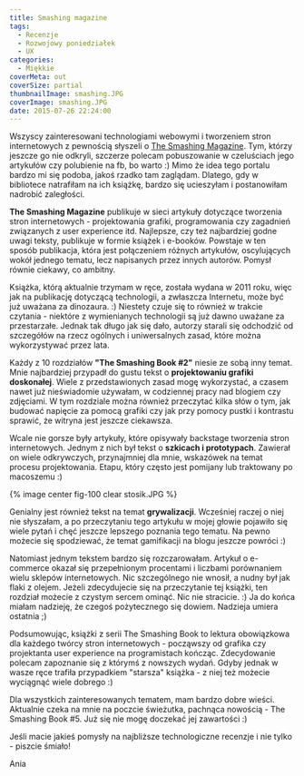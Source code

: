 ```yaml
---
title: Smashing magazine
tags:
  - Recenzje
  - Rozwojowy poniedziałek
  - UX
categories:
  - Miękkie
coverMeta: out
coverSize: partial
thumbnailImage: smashing.JPG
coverImage: smashing.JPG
date: 2015-07-26 22:24:00
---
```



Wszyscy zainteresowani technologiami webowymi i tworzeniem stron internetowych z pewnością słyszeli o [The Smashing Magazine](http://www.smashingmagazine.com/). Tym, którzy jeszcze go nie odkryli, szczerze polecam pobuszowanie w czeluściach jego artykułów czy polubienie na fb, bo warto :) Mimo że idea tego portalu bardzo mi się podoba, jakoś rzadko tam zaglądam. Dlatego, gdy w bibliotece natrafiłam na ich książkę, bardzo się ucieszyłam i postanowiłam nadrobić zaległości.
<!--more-->

**The Smashing Magazine** publikuje w sieci artykuły dotyczące tworzenia stron internetowych - projektowania grafiki, programowania czy zagadnień związanych z user experience itd. Najlepsze, czy też najbardziej godne uwagi teksty, publikuje w formie książek i e-booków. Powstaje w ten sposób publikacja, która jest połączeniem różnych artykułów, oscylujących wokół jednego tematu, lecz napisanych przez innych autorów. Pomysł równie ciekawy, co ambitny.

Książka, którą aktualnie trzymam w ręce, została wydana w 2011 roku, więc jak na publikację dotyczącą technologii, a zwłaszcza Internetu, może być już uważana za dinozaura. :) Niestety czuje się to również w trakcie czytania - niektóre z wymienianych technologii są już dawno uważane za przestarzałe. Jednak tak długo jak się dało, autorzy starali się odchodzić od szczegółów na rzecz ogólnych i uniwersalnych zasad, które można wykorzystywać przez lata.

Każdy z 10 rozdziałów **"The Smashing Book #2"** niesie ze sobą inny temat. Mnie najbardziej przypadł do gustu tekst o **projektowaniu grafiki doskonałej**. Wiele z przedstawionych zasad mogę wykorzystać, a czasem nawet już nieświadomie używałam, w codziennej pracy nad blogiem czy zdjęciami. W tym rozdziale można również przeczytać kilka słów o tym, jak budować napięcie za pomocą grafiki czy jak przy pomocy pustki i kontrastu sprawić, że witryna jest jeszcze ciekawsza.

Wcale nie gorsze były artykuły, które opisywały backstage tworzenia stron internetowych. Jednym z nich był tekst o **szkicach i prototypach**. Zawierał on wiele odkrywczych, przynajmniej dla mnie, wskazówek na temat procesu projektowania. Etapu, który często jest pomijany lub traktowany po macoszemu :)

{% image center fig-100 clear stosik.JPG  %}

Genialny jest również tekst na temat **grywalizacji**. Wcześniej raczej o niej nie słyszałam, a po przeczytaniu tego artykułu w mojej głowie pojawiło się wiele pytań i chęć jeszcze lepszego poznania tego tematu. Na pewno możecie się spodziewać, że temat gamifikacji na blogu jeszcze powróci :)

Natomiast jednym tekstem bardzo się rozczarowałam. Artykuł o e-commerce okazał się przepełnionym procentami i liczbami porównaniem wielu sklepów internetowych. Nic szczególnego nie wnosił, a nudny był jak flaki z olejem. Jeżeli zdecydujecie się na przeczytanie tej książki, ten rozdział możecie z czystym sercem ominąć. Nic nie stracicie. :) Ja do końca miałam nadzieję, że czegoś pożytecznego się dowiem. Nadzieja umiera ostatnia ;)

Podsumowując, książki z serii The Smashing Book to lektura obowiązkowa dla każdego twórcy stron internetowych - począwszy od grafika czy projektanta user experience na programistach kończąc. Zdecydowanie polecam zapoznanie się z którymś z nowszych wydań. Gdyby jednak w wasze ręce trafiła przypadkiem "starsza" książka - z niej też możecie wyciągnąć wiele dobrego :)

Dla wszystkich zainteresowanych tematem, mam bardzo dobre wieści. Aktualnie czeka na mnie na poczcie świeżutka, pachnąca nowością - The Smashing Book #5\. Już się nie mogę doczekać jej zawartości :)

Jeśli macie jakieś pomysły na najbliższe technologiczne recenzje i nie tylko - piszcie śmiało!  

Ania
